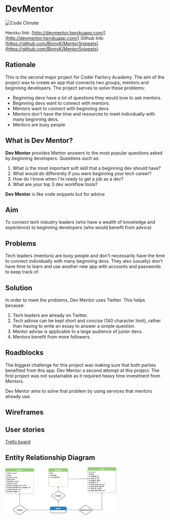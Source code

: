 # DevMentor

![Code Climate](https://codeclimate.com/github/BinnyK/MentorSnippets)


Heroku link: [http://devmentor.herokuapp.com/](http://devmentor.herokuapp.com/)
Github link: [https://github.com/BinnyK/MentorSnippets](https://github.com/BinnyK/MentorSnippets)

## Rationale

This is the second major project for Coder Factory Academy. The aim of the project was to create an app that connects two groups, mentors and beginning developers. The project serves to solve these problems:

- Beginning devs have a lot of questions they would love to ask mentors.
- Beginning devs want to connect with mentors.
- Mentors want to connect with beginning devs
- Mentors don't have the time and resources to meet individually with many beginning devs.
- Mentors are busy people

## What is Dev Mentor?

**Dev Mentor** provides Mentor answers to the most popular questions asked by beginning developers. Questions such as:

  1. What is the most important soft skill that a beginning dev should have?
  2. What would do differently if you were beginning your tech career?
  3. How do I know when I'm ready to get a job as a dev?
  4. What are your top 3 dev workflow tools?

**Dev Mentor** is like code snippets but for advice

## Aim

To connect tech industry leaders (who have a wealth of knowledge and experience) to beginning developers (who would benefit from advice)

## Problems

Tech leaders (mentors) are busy people and don't necessarily have the time to connect individually with many beginning devs. They also (usually) don't have time to learn and use another new app with accounts and passwords to keep track of.

## Solution

In order to meet the problems, Dev Mentor uses Twitter. This helps because:

  1. Tech leaders are already on Twitter.
  2. Tech adivse can be kept short and concise (140 character limit), rather than having to write an essay to answer a simple question.
  3. Mentor advise is applicable to a large audience of junior devs.
  4. Mentors benefit from more followers.

## Roadblocks

The biggest challenge for this project was making sure that both parties benefited from this app. Dev Mentor a second attempt at this project. The first project was not sustainable as it required heavy time investment from Mentors.

Dev Mentor aims to solve that problem by using services that mentors already use.

## Wireframes





## User stories

[Trello board](https://trello.com/b/NuJasHA4/dev-mentor)


## Entity Relationship Diagram

<img src="process/ERDtest.png" alt="ERD" style="width: 350px;"/>



